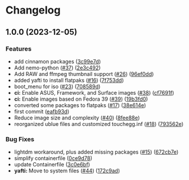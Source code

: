 # Changelog

## 1.0.0 (2023-12-05)


### Features

* add cinnamon packages ([3c99e7d](https://github.com/ublue-os/cinnamon/commit/3c99e7d987951cf10122f32f14abf38c827a71e4))
* Add nemo-python ([#37](https://github.com/ublue-os/cinnamon/issues/37)) ([2e3c492](https://github.com/ublue-os/cinnamon/commit/2e3c49223b6e2b58c85a00848463fda46be09ea0))
* Add RAW and ffmpeg thumbnail support ([#26](https://github.com/ublue-os/cinnamon/issues/26)) ([96ef0dd](https://github.com/ublue-os/cinnamon/commit/96ef0dd661c5eb51ecbf85153307c24a7c38fd53))
* added yafti to install flatpaks ([#16](https://github.com/ublue-os/cinnamon/issues/16)) ([7f753dd](https://github.com/ublue-os/cinnamon/commit/7f753dd9e029d60d466ea7eff0a01708bbf89a60))
* boot_menu for iso ([#23](https://github.com/ublue-os/cinnamon/issues/23)) ([708589d](https://github.com/ublue-os/cinnamon/commit/708589d6e02ad7131351eabdb3d8063618266ca9))
* **ci:** Enable ASUS, Framework, and Surface images ([#38](https://github.com/ublue-os/cinnamon/issues/38)) ([cf7691f](https://github.com/ublue-os/cinnamon/commit/cf7691fc11c61ef9e053fe846020db1fb189e733))
* **ci:** Enable images based on Fedora 39 ([#39](https://github.com/ublue-os/cinnamon/issues/39)) ([19b3fd0](https://github.com/ublue-os/cinnamon/commit/19b3fd047b92389b0df7be74afb5e3b93805db2c))
* converted some packages to flatpaks ([#17](https://github.com/ublue-os/cinnamon/issues/17)) ([38e614e](https://github.com/ublue-os/cinnamon/commit/38e614ebac0f06a2d971fc80a3deb7dbcd994f4e))
* first commit ([eafb93d](https://github.com/ublue-os/cinnamon/commit/eafb93dd2dda68f90c56be03d79ace848b7b6255))
* Reduce image size and complexity ([#40](https://github.com/ublue-os/cinnamon/issues/40)) ([8fee88e](https://github.com/ublue-os/cinnamon/commit/8fee88e9cc76e4e73c8b9f6cea40dc1e14dc3321))
* reorganized ublue files and customized touchegg.inf ([#18](https://github.com/ublue-os/cinnamon/issues/18)) ([793562e](https://github.com/ublue-os/cinnamon/commit/793562e89a97796b186d9a92b00561af38430cff))


### Bug Fixes

* lightdm workaround, plus added missing packages ([#15](https://github.com/ublue-os/cinnamon/issues/15)) ([672cb7e](https://github.com/ublue-os/cinnamon/commit/672cb7e9c7e4c9ce1ab6e7b34532bfef38727bad))
* simplify containerfile ([0ce9d78](https://github.com/ublue-os/cinnamon/commit/0ce9d7856c96b03a465d079d7aa3415320ea0a76))
* update Containerfile ([3c0e6bf](https://github.com/ublue-os/cinnamon/commit/3c0e6bfa3c5495428e162bb75a256898b5425edc))
* **yafti:** Move to system files ([#44](https://github.com/ublue-os/cinnamon/issues/44)) ([172c9ad](https://github.com/ublue-os/cinnamon/commit/172c9ad5382794b38c245476fc83d43ae24b71a1))
